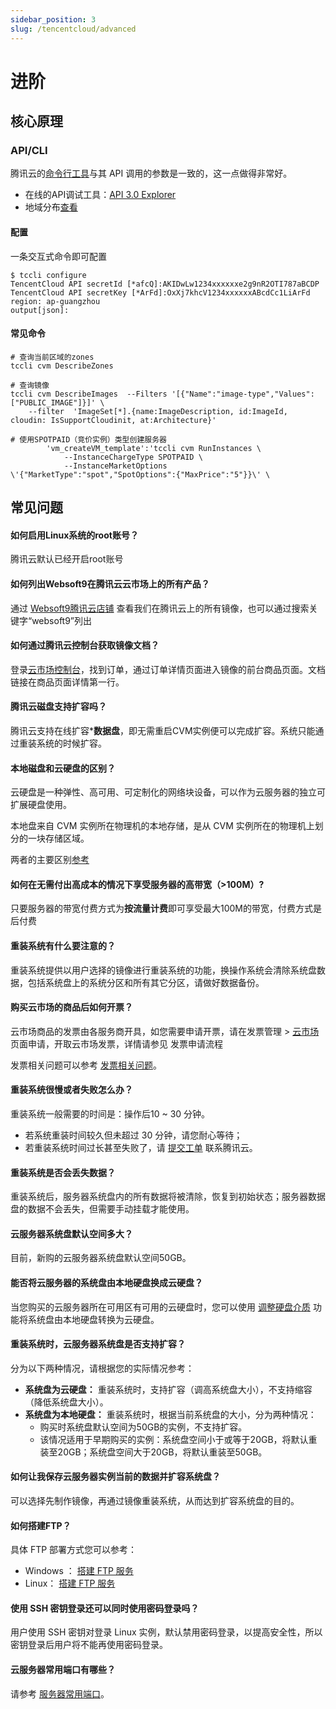 ```yaml
---
sidebar_position: 3
slug: /tencentcloud/advanced
---
```


# 进阶

## 核心原理

### API/CLI

腾讯云的[命令行工具](https://cloud.tencent.com/document/product/440)与其 API 调用的参数是一致的，这一点做得非常好。

* 在线的API调试工具：[API 3.0 Explorer](https://console.cloud.tencent.com/api/explorer)
* 地域分布[查看](https://cloud.tencent.com/document/product/213/6091)

#### 配置

一条交互式命令即可配置
```
$ tccli configure
TencentCloud API secretId [*afcQ]:AKIDwLw1234xxxxxxe2g9nR2OTI787aBCDP
TencentCloud API secretKey [*ArFd]:OxXj7khcV1234xxxxxxABcdCc1LiArFd
region: ap-guangzhou
output[json]:
```

#### 常见命令
```
# 查询当前区域的zones
tccli cvm DescribeZones

# 查询镜像
tccli cvm DescribeImages  --Filters '[{"Name":"image-type","Values":["PUBLIC_IMAGE"]}]' \
    --filter  'ImageSet[*].{name:ImageDescription, id:ImageId, cloudin: IsSupportCloudinit, at:Architecture}'

# 使用SPOTPAID（竞价实例）类型创建服务器
        'vm_createVM_template':'tccli cvm RunInstances \
            --InstanceChargeType SPOTPAID \
            --InstanceMarketOptions \'{"MarketType":"spot","SpotOptions":{"MaxPrice":"5"}}\' \
```


## 常见问题

#### 如何启用Linux系统的root账号？

腾讯云默认已经开启root账号

#### 如何列出Websoft9在腾讯云云市场上的所有产品？

通过 [Websoft9腾讯云店铺](https://market.cloud.tencent.com/stores/1252192180) 查看我们在腾讯云上的所有镜像，也可以通过搜索关键字“websoft9”列出

#### 如何通过腾讯云控制台获取镜像文档？

登录[云市场控制台](https://console.cloud.tencent.com/servicemarket/services)，找到订单，通过订单详情页面进入镜像的前台商品页面。文档链接在商品页面详情第一行。

#### 腾讯云磁盘支持扩容吗？

腾讯云支持在线扩容***数据盘**，即无需重启CVM实例便可以完成扩容。系统只能通过重装系统的时候扩容。

#### 本地磁盘和云硬盘的区别？
云硬盘是一种弹性、高可用、可定制化的网络块设备，可以作为云服务器的独立可扩展硬盘使用。 

本地盘来自 CVM 实例所在物理机的本地存储，是从 CVM 实例所在的物理机上划分的一块存储区域。  

两者的主要区别[参考](https://cloud.tencent.com/document/product/213/4952)

#### 如何在无需付出高成本的情况下享受服务器的高带宽（>100M）?

只要服务器的带宽付费方式为**按流量计费**即可享受最大100M的带宽，付费方式是后付费

#### 重装系统有什么要注意的？

重装系统提供以用户选择的镜像进行重装系统的功能，换操作系统会清除系统盘数据，包括系统盘上的系统分区和所有其它分区，请做好数据备份。

#### 购买云市场的商品后如何开票？

云市场商品的发票由各服务商开具，如您需要申请开票，请在发票管理 > [云市场](https://console.cloud.tencent.com/expense/invoice?tab=CloudMarket) 页面申请，开取云市场发票，详情请参见 发票申请流程

发票相关问题可以参考 [发票相关问题](../order)。

#### 重装系统很慢或者失败怎么办？

重装系统一般需要的时间是：操作后10 ~ 30 分钟。

- 若系统重装时间较久但未超过 30 分钟，请您耐心等待；
- 若重装系统时间过长甚至失败了，请 [提交工单](https://console.cloud.tencent.com/workorder/category) 联系腾讯云。

#### 重装系统是否会丢失数据？

重装系统后，服务器系统盘内的所有数据将被清除，恢复到初始状态；服务器数据盘的数据不会丢失，但需要手动挂载才能使用。

#### 云服务器系统盘默认空间多大？

目前，新购的云服务器系统盘默认空间50GB。

#### 能否将云服务器的系统盘由本地硬盘换成云硬盘？
当您购买的云服务器所在可用区有可用的云硬盘时，您可以使用 [调整硬盘介质](https://cloud.tencent.com/document/product/213/31978) 功能将系统盘由本地硬盘转换为云硬盘。

#### 重装系统时，云服务器系统盘是否支持扩容？

分为以下两种情况，请根据您的实际情况参考：

- **系统盘为云硬盘：**
重装系统时，支持扩容（调高系统盘大小），不支持缩容（降低系统盘大小）。
- **系统盘为本地硬盘：**
重装系统时，根据当前系统盘的大小，分为两种情况：
   - 购买时系统盘默认空间为50GB的实例，不支持扩容。
   - 该情况适用于早期购买的实例：系统盘空间小于或等于20GB，将默认重装至20GB；系统盘空间大于20GB，将默认重装至50GB。

#### 如何让我保存云服务器实例当前的数据并扩容系统盘？

可以选择先制作镜像，再通过镜像重装系统，从而达到扩容系统盘的目的。

#### 如何搭建FTP？

具体 FTP 部署方式您可以参考：

- Windows ： [搭建 FTP 服务](https://cloud.tencent.com/document/product/213/10414)
- Linux： [搭建 FTP 服务](https://cloud.tencent.com/document/product/213/10912)

#### 使用 SSH 密钥登录还可以同时使用密码登录吗？

用户使用 SSH 密钥对登录 Linux 实例，默认禁用密码登录，以提高安全性，所以密钥登录后用户将不能再使用密码登录。

#### 云服务器常用端口有哪些？

请参考 [服务器常用端口](https://cloud.tencent.com/document/product/213/34601)。